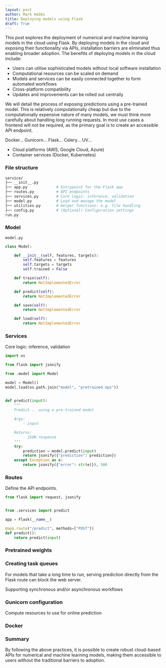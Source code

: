 ```yaml
---
layout: post
author: Mark Hobbs
title: Deploying models using Flask
draft: True
---
```


This post explores the deployment of numerical and machine learning models in the cloud using Flask. By deploying models in the cloud and exposing their functionality via APIs, installation barriers are eliminated thus enabling broader adoption. The benefits of deploying models in the cloud include:

- Users can utilise sophisticated models without local software installation
- Computational resources can be scaled on demand
- Models and services can be easily connected together to form automated workflows
- Cross-platform compatibility
- Updates and improvements can be rolled out centrally

We will detail the process of exposing predictions using a pre-trained model. This is relatively computationally cheap but due to the computationally expensive nature of many models, we must think more carefully about handling long running requests. In most use cases a frontend will not be required, as the primary goal is to create an accessible API endpoint.

Docker... Gunicorn... Flask... Celery... UV...

- Cloud platforms (AWS, Google Cloud, Azure)
- Container services (Docker, Kubernetes)

### File structure

```bash
service/
├── __init__.py
├── app.py             # Entrypoint for the Flask app
├── routes.py          # API endpoints
├── services.py        # Core logic: inference, validation
├── model.py           # Load and manage the model
├── utilities.py       # Helper functions: e.g. file handling
├── config.py          # (Optional) Configuration settings
run.py
```

### Model

`model.py`

```python
class Model:

    def __init__(self, features, targets):
        self.features = features
        self.targets = targets
        self.trained = False

    def train(self):
        return NotImplementedError

    def predict(self):
        return NotImplementedError

    def save(self):
        return NotImplementedError

    def load(self):
        return NotImplementedError
```

### Services

Core logic: inference, validation

```python
import os

from flask import jsonify

from .model import Model

model = Model()
model.load(os.path.join("model", "pretrained.npz"))


def predict(input):
    """
    Predict... using a pre-trained model
    
    Args:
        - input

    Returns:
        - JSON response
    """
    try:
        prediction = model.predict(input)
        return jsonify({"prediction": prediction})
    except Exception as e:
        return jsonify({"error": str(e)}), 500
```

### Routes

Define the API endpoints.

```python
from flask import request, jsonify


from .services import predict

app = Flask(__name__)

@app.route("/predict", methods=["POST"])
def predict():
    return predict(input)
```

### Pretrained weights

### Creating task queues

For models that take a long time to run, serving prediction directly from the Flask route can block the web server.

Supporting synchronous and/or asynchronous workflows

### Gunicorn configuration

Compute resources to use for online prediction

### Docker

### Summary

By following the above practices, it is possible to create robust cloud-based APIs for numerical and machine learning models, making them accessible to users without the traditional barriers to adoption.